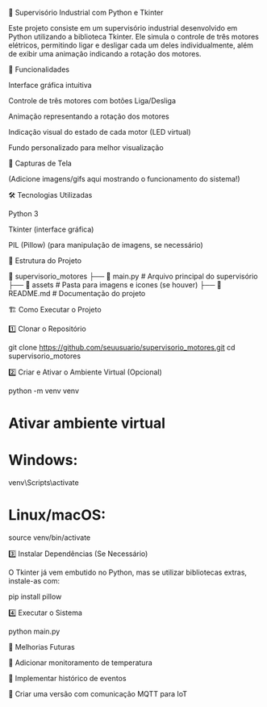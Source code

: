 🔧 Supervisório Industrial com Python e Tkinter

Este projeto consiste em um supervisório industrial desenvolvido em Python utilizando a biblioteca Tkinter. Ele simula o controle de três motores elétricos, permitindo ligar e desligar cada um deles individualmente, além de exibir uma animação indicando a rotação dos motores.

🚀 Funcionalidades

Interface gráfica intuitiva

Controle de três motores com botões Liga/Desliga

Animação representando a rotação dos motores

Indicação visual do estado de cada motor (LED virtual)

Fundo personalizado para melhor visualização

📸 Capturas de Tela

(Adicione imagens/gifs aqui mostrando o funcionamento do sistema!)

🛠 Tecnologias Utilizadas

Python 3

Tkinter (interface gráfica)

PIL (Pillow) (para manipulação de imagens, se necessário)

📂 Estrutura do Projeto

📂 supervisorio_motores
├── 📄 main.py         # Arquivo principal do supervisório
├── 📂 assets         # Pasta para imagens e icones (se houver)
├── 📜 README.md      # Documentação do projeto

🏗️ Como Executar o Projeto

1️⃣ Clonar o Repositório

git clone https://github.com/seuusuario/supervisorio_motores.git
cd supervisorio_motores

2️⃣ Criar e Ativar o Ambiente Virtual (Opcional)

python -m venv venv
# Ativar ambiente virtual
# Windows:
venv\Scripts\activate
# Linux/macOS:
source venv/bin/activate

3️⃣ Instalar Dependências (Se Necessário)

O Tkinter já vem embutido no Python, mas se utilizar bibliotecas extras, instale-as com:

pip install pillow

4️⃣ Executar o Sistema

python main.py

📌 Melhorias Futuras

🔹 Adicionar monitoramento de temperatura

🔹 Implementar histórico de eventos

🔹 Criar uma versão com comunicação MQTT para IoT
